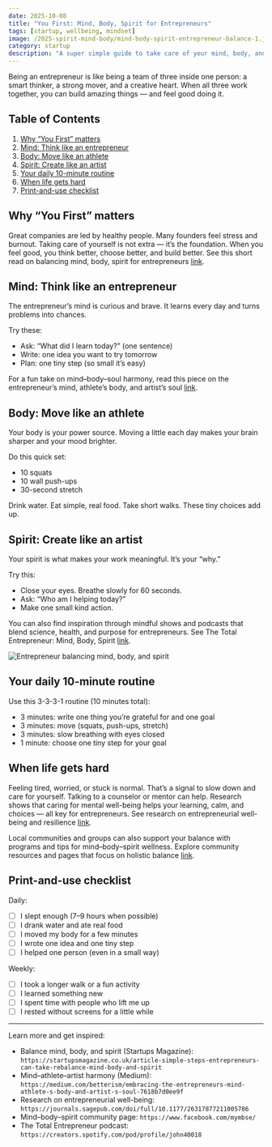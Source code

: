 ```yaml
---
date: 2025-10-08
title: "You First: Mind, Body, Spirit for Entrepreneurs"
tags: [startup, wellbeing, mindset]
image: /2025-spirit-mind-body/mind-body-spirit-entrepreneur-balance-1.jpg
category: startup
description: "A super simple guide to take care of your mind, body, and spirit so you can build great things."
---
```


Being an entrepreneur is like being a team of three inside one person: a smart thinker, a strong mover, and a creative heart. When all three work together, you can build amazing things — and feel good doing it.

## Table of Contents

1. [Why “You First” matters](#why-you-first-matters)
2. [Mind: Think like an entrepreneur](#mind-think-like-an-entrepreneur)
3. [Body: Move like an athlete](#body-move-like-an-athlete)
4. [Spirit: Create like an artist](#spirit-create-like-an-artist)
5. [Your daily 10-minute routine](#your-daily-10-minute-routine)
6. [When life gets hard](#when-life-gets-hard)
7. [Print-and-use checklist](#print-and-use-checklist)

## Why “You First” matters

Great companies are led by healthy people. Many founders feel stress and burnout. Taking care of yourself is not extra — it’s the foundation. When you feel good, you think better, choose better, and build better. See this short read on balancing mind, body, spirit for entrepreneurs [link](https://startupsmagazine.co.uk/article-simple-steps-entrepreneurs-can-take-rebalance-mind-body-and-spirit).

## Mind: Think like an entrepreneur

The entrepreneur’s mind is curious and brave. It learns every day and turns problems into chances.

Try these:
- Ask: “What did I learn today?” (one sentence)
- Write: one idea you want to try tomorrow
- Plan: one tiny step (so small it’s easy)

For a fun take on mind–body–soul harmony, read this piece on the entrepreneur’s mind, athlete’s body, and artist’s soul [link](https://medium.com/betterism/embracing-the-entrepreneurs-mind-athlete-s-body-and-artist-s-soul-7618b7d0ee9f).

## Body: Move like an athlete

Your body is your power source. Moving a little each day makes your brain sharper and your mood brighter.

Do this quick set:
- 10 squats
- 10 wall push-ups
- 30-second stretch

Drink water. Eat simple, real food. Take short walks. These tiny choices add up.

## Spirit: Create like an artist

Your spirit is what makes your work meaningful. It’s your “why.”

Try this:
- Close your eyes. Breathe slowly for 60 seconds.
- Ask: “Who am I helping today?”
- Make one small kind action.

You can also find inspiration through mindful shows and podcasts that blend science, health, and purpose for entrepreneurs. See The Total Entrepreneur: Mind, Body, Spirit [link](https://creators.spotify.com/pod/profile/john40018).

<img src="/2025-spirit-mind-body/mind-body-spirit-entrepreneur-balance-2.jpg" alt="Entrepreneur balancing mind, body, and spirit" />

## Your daily 10-minute routine

Use this 3-3-3-1 routine (10 minutes total):
- 3 minutes: write one thing you’re grateful for and one goal
- 3 minutes: move (squats, push-ups, stretch)
- 3 minutes: slow breathing with eyes closed
- 1 minute: choose one tiny step for your goal

## When life gets hard

Feeling tired, worried, or stuck is normal. That’s a signal to slow down and care for yourself. Talking to a counselor or mentor can help. Research shows that caring for mental well-being helps your learning, calm, and choices — all key for entrepreneurs. See research on entrepreneurial well-being and resilience [link](https://journals.sagepub.com/doi/full/10.1177/26317877211005786).

Local communities and groups can also support your balance with programs and tips for mind–body–spirit wellness. Explore community resources and pages that focus on holistic balance [link](https://www.facebook.com/mymbse/).

## Print-and-use checklist

Daily:
- [ ] I slept enough (7–9 hours when possible)
- [ ] I drank water and ate real food
- [ ] I moved my body for a few minutes
- [ ] I wrote one idea and one tiny step
- [ ] I helped one person (even in a small way)

Weekly:
- [ ] I took a longer walk or a fun activity
- [ ] I learned something new
- [ ] I spent time with people who lift me up
- [ ] I rested without screens for a little while

---

Learn more and get inspired:
- Balance mind, body, and spirit (Startups Magazine): `https://startupsmagazine.co.uk/article-simple-steps-entrepreneurs-can-take-rebalance-mind-body-and-spirit`
- Mind–athlete–artist harmony (Medium): `https://medium.com/betterism/embracing-the-entrepreneurs-mind-athlete-s-body-and-artist-s-soul-7618b7d0ee9f`
- Research on entrepreneurial well-being: `https://journals.sagepub.com/doi/full/10.1177/26317877211005786`
- Mind–body–spirit community page: `https://www.facebook.com/mymbse/`
- The Total Entrepreneur podcast: `https://creators.spotify.com/pod/profile/john40018`


